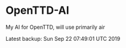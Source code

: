 # OpenTTD-AI
My AI for OpenTTD, will use primarily air

Latest backup: Sun Sep 22 07:49:01 UTC 2019
